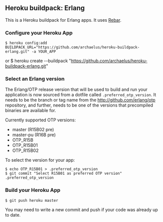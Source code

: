 ## Heroku buildpack: Erlang

This is a Heroku buildpack for Erlang apps. It uses [Rebar](https://github.com/basho/rebar).


### Configure your Heroku App

    $ heroku config:add BUILDPACK_URL="https://github.com/archaelus/heroku-buildpack-erlang.git" -a YOUR_APP

or
    $ heroku create --buildpack "https://github.com/archaelus/heroku-buildpack-erlang.git"

### Select an Erlang version

The Erlang/OTP release version that will be used to build and run your application is now sourced from a dotfile called `.preferred_otp_version`. It needs to be the branch or tag name from the http://github.com/erlang/otp repository, and further, needs to be one of the versions that precompiled binaries are available for.

Currently supported OTP versions:

* master (R15B02 pre)
* master-pu (R16B pre)
* OTP_R15B
* OTP_R15B01
* OTP_R15B02

To select the version for your app:

    $ echo OTP_R15B01 > .preferred_otp_version
    $ git commit "Select R15B01 as preferred OTP version" .preferred_otp_version

### Build your Heroku App

    $ git push heroku master

You may need to write a new commit and push if your code was already up to date.
